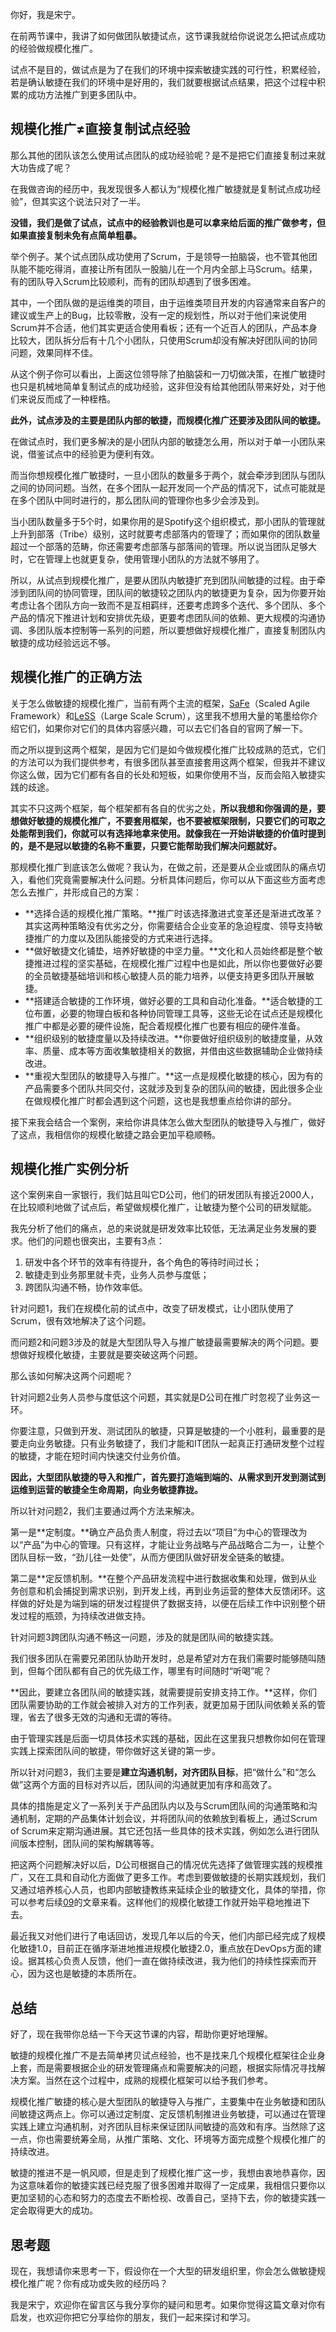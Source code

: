你好，我是宋宁。

在前两节课中，我讲了如何做团队敏捷试点，这节课我就给你说说怎么把试点成功的经验做规模化推广。

试点不是目的，做试点是为了在我们的环境中探索敏捷实践的可行性，积累经验，若是确认敏捷在我们的环境中是好用的，我们就要根据试点结果，把这个过程中积累的成功方法推广到更多团队中。

## 规模化推广≠直接复制试点经验

那么其他的团队该怎么使用试点团队的成功经验呢？是不是把它们直接复制过来就大功告成了呢？

在我做咨询的经历中，我发现很多人都认为“规模化推广敏捷就是复制试点成功经验”，但其实这个说法只对了一半。

**没错，我们是做了试点，试点中的经验教训也是可以拿来给后面的推广做参考，但如果直接复制未免有点简单粗暴。**

举个例子。某个试点团队成功使用了Scrum，于是领导一拍脑袋，也不管其他团队能不能吃得消，直接让所有团队一股脑儿在一个月内全部上马Scrum。结果，有的团队导入Scrum比较顺利，而有的团队却遇到了很多困难。

其中，一个团队做的是运维类的项目，由于运维类项目开发的内容通常来自客户的建议或生产上的Bug，比较零散，没有一定的规划性，所以对于他们来说使用Scrum并不合适，他们其实更适合使用看板；还有一个近百人的团队，产品本身比较大，团队拆分后有十几个小团队，只使用Scrum却没有解决好团队间的协同问题，效果同样不佳。

从这个例子你可以看出，上面这位领导除了拍脑袋和一刀切做决策，在推广敏捷时也只是机械地简单复制试点的成功经验，这非但没有给其他团队带来好处，对于他们来说反而成了一种桎梏。

**此外，试点涉及的主要是团队内部的敏捷，而规模化推广还要涉及团队间的敏捷。**

在做试点时，我们更多解决的是小团队内部的敏捷怎么用，所以对于单一小团队来说，借鉴试点中的经验更为便利有效。

而当你想规模化推广敏捷时，一旦小团队的数量多于两个，就会牵涉到团队与团队之间的协同问题。当然，在多个团队一起开发同一个产品的情况下，试点可能就是在多个团队中同时进行的，那么团队间的管理你也多少会涉及到。

当小团队数量多于5个时，如果你用的是Spotify这个组织模式，那小团队的管理就上升到部落（Tribe）级别，这时就要考虑部落内的管理了；而如果你的团队数量超过一个部落的范畴，你还需要考虑部落与部落间的管理。所以说当团队足够大时，它在管理上也就更复杂，使用管理小团队的方法就不够用了。

所以，从试点到规模化推广，是要从团队内敏捷扩充到团队间敏捷的过程。由于牵涉到团队间的协同管理，团队间的敏捷较之团队内的敏捷更为复杂，因为你要开始考虑让各个团队方向一致而不是互相羁绊，还要考虑跨多个迭代、多个团队、多个产品的情况下推进计划和安排优先级，更要考虑团队间的依赖、更大规模的沟通协调、多团队版本控制等一系列的问题，所以要想做好规模化推广，直接复制团队内敏捷的成功经验远远不够。

## 规模化推广的正确方法

关于怎么做敏捷的规模化推广，当前有两个主流的框架，[SaFe](https://www.scaledagileframework.com)（Scaled Agile Framework）和[LeSS](https://less.works/zh-CN)（Large Scale Scrum），这里我不想用大量的笔墨给你介绍它们，如果你对它们的具体内容感兴趣，可以去它们各自的官网了解一下。

而之所以提到这两个框架，是因为它们是如今做规模化推广比较成熟的范式，它们的方法可以为我们提供参考，有很多团队甚至直接套用这两个框架，但我并不建议你这么做，因为它们都有各自的长处和短板，如果你使用不当，反而会陷入敏捷实践的歧途。

其实不只这两个框架，每个框架都有各自的优劣之处，**所以我想和你强调的是，要想做好敏捷的规模化推广，不要套用框架，也不要被框架限制，只要它们的可取之处能帮到我们，你就可以有选择地拿来使用。就像我在一开始讲敏捷的价值时提到的，是不是冠以敏捷的名称不重要，只要它能帮助我们解决问题就好。**

那规模化推广到底该怎么做呢？我认为，在做之前，还是要从企业或团队的痛点切入，看他们究竟需要解决什么问题。分析具体问题后，你可以从下面这些方面考虑怎么去推广，并形成自己的方案：

- **选择合适的规模化推广策略。**推广时该选择激进式变革还是渐进式改革？其实这两种策略没有优劣之分，你需要结合企业变革的急迫程度、领导支持敏捷推广的力度以及团队能接受的方式来进行选择。
- **做好敏捷文化铺垫，培养好敏捷的中坚力量。**文化和人员始终都是整个敏捷推进过程的坚实基础，在规模化推广过程中也是如此，所以你也要做好必要的全员敏捷基础培训和核心敏捷人员的能力培养，以便支持更多团队开展敏捷。
- **搭建适合敏捷的工作环境，做好必要的工具和自动化准备。**适合敏捷的工位布置，必要的物理白板和各种协同管理工具等，这些无论在试点还是规模化推广中都是必要的硬件设施，配合着规模化推广也要有相应的硬件准备。
- **组织级别的敏捷度量以及持续改进。**你要做好组织级别的敏捷度量，从效率、质量、成本等方面收集敏捷相关的数据，并借由这些数据辅助企业做持续改进。
- **重视大型团队的敏捷导入与推广。**这一点是规模化敏捷的核心，因为有的产品需要多个团队共同交付，这就涉及到复杂的团队间的敏捷，因此很多企业在做规模化推广时都会遇到这个问题，这也是我想重点给你讲的部分。

接下来我会结合一个案例，来给你讲具体怎么做大型团队的敏捷导入与推广，做好了这点，我相信你的规模化敏捷之路会更加平稳顺畅。

## 规模化推广实例分析

这个案例来自一家银行，我们姑且叫它D公司，他们的研发团队有接近2000人，在比较顺利地做了试点后，希望做规模化推广，让敏捷为整个公司的研发赋能。

我先分析了他们的痛点，总的来说就是研发效率比较低，无法满足业务发展的要求。他们的问题也很突出，主要有3点：

1. 研发中各个环节的效率有待提升，各个角色的等待时间过长；
2. 敏捷走到业务那里就卡壳，业务人员参与度低；
3. 跨团队沟通不畅，协作效率低。

针对问题1，我们在规模化前的试点中，改变了研发模式，让小团队使用了Scrum，很有效地解决了这个问题。

而问题2和问题3涉及的就是大型团队导入与推广敏捷最需要解决的两个问题。要想做好规模化敏捷，主要就是要突破这两个问题。

那么该如何解决这两个问题呢？

针对问题2业务人员参与度低这个问题，其实就是D公司在推广时忽视了业务这一环。

你要注意，只做到开发、测试团队的敏捷，只算是敏捷的一个小胜利，最重要的是要走向业务敏捷。只有业务敏捷了，我们才能和IT团队一起真正打通研发整个过程的敏捷，才能在短时间内快速交付业务价值。

**因此，大型团队敏捷的导入和推广，首先要打造端到端的、从需求到开发到测试到运维到运营的敏捷全生命周期，向业务敏捷靠拢。**

所以针对问题2，我们主要通过两个方法来解决。

第一是**定制度。**确立产品负责人制度，将过去以“项目”为中心的管理改为以“产品”为中心的管理。只有这样，才能让业务战略与产品战略合二为一，让整个团队目标一致，“劲儿往一处使”，从而方便团队做好研发全链条的敏捷。

第二是**定反馈机制。**在整个产品研发流程中进行数据收集和处理，做到从业务创意和机会捕捉到需求识别，到开发上线，再到业务运营的整体大反馈闭环。这样做的好处是为端到端的研发过程提供了数据支持，以便在后续工作中识别整个研发过程的瓶颈，为持续改进做支持。

针对问题3跨团队沟通不畅这一问题，涉及的就是团队间的敏捷实践。

我们很多团队在需要兄弟团队协助开发时，总是希望对方在我们需要时能够随叫随到，但每个团队都有自己的优先级工作，哪里有时间随时“听喝”呢？

**因此，要建立各团队间的敏捷实践，就需要提前安排支持工作。**这样，你们团队需要协助的工作就会被排入对方的工作列表，就更加易于团队间依赖关系的管理，省去了很多无效的沟通和无谓的等待。

由于管理实践是后面一切具体技术实践的基础，因此在这里我只想教你如何在管理实践上探索团队间的敏捷，带你做好这关键的第一步。

所以针对问题3，我们主要是**建立沟通机制，对齐团队目标**，把“做什么”和“怎么做”这两个方面的目标对齐以后，团队间的沟通就更加有序和高效了。

具体的措施是定义了一系列关于产品团队内以及与Scrum团队间的沟通策略和沟通机制，定期的产品集体计划会议，并将团队间的依赖放到看板上，通过Scrum of Scrum来定期沟通进展。其它还包括一些具体的技术实践，例如怎么进行团队间版本控制，团队间的架构解耦等等。

把这两个问题解决好以后，D公司根据自己的情况优先选择了做管理实践的规模推广，又在工具和自动化方面做了更多工作。考虑到要做敏捷的长期实践规划，我们又通过培养核心人员，也即内部敏捷教练来延续企业的敏捷文化，具体的举措，你可以参考后续[09](https://time.geekbang.org/column/article/185502)的文章来看。这样他们的规模化敏捷工作就开始平稳地推进下去。

最近我又对他们进行了电话回访，发现几年以后的今天，他们内部已经完成了规模化敏捷1.0，目前正在循序渐进地推进规模化敏捷2.0，重点放在DevOps方面的建设。据其核心负责人反馈，他们一直在做持续改进，我为他们的持续性探索而开心，因为这也是敏捷的本质所在。

## 总结

好了，现在我带你总结一下今天这节课的内容，帮助你更好地理解。

敏捷的规模化推广不是去简单拷贝试点经验，也不是找来几个规模化框架往企业身上套，而是需要根据企业的研发管理痛点和需要解决的问题，根据实际情况寻找解决方案。当然在这个过程中，成熟的规模化框架可以给予我们参考。

规模化推广敏捷的核心是大型团队的敏捷导入与推广，主要集中在业务敏捷和团队间敏捷这两点上。你可以通过定制度、定反馈机制推进业务敏捷，可以通过在管理实践上建立沟通机制，对齐团队目标来保证团队间敏捷的高效和有序。当然除了这一点，你也需要统筹全局，从推广策略、文化、环境等方面完成整个规模化推广的持续改进。

敏捷的推进不是一帆风顺，但是走到了规模化推广这一步，我想由衷地恭喜你，因为这意味着你的敏捷实践已经克服了很多困难并取得了一定成果，我相信只要你以更加坚韧的心态和努力的态度去不断检视、改善自己，坚持下去，你的敏捷实践一定会取得更大的成功。

## 思考题

现在，我想请你来思考一下，假设你在一个大型的研发组织里，你会怎么做敏捷规模化推广呢？你有成功或失败的经历吗？

我是宋宁，欢迎你在留言区与我分享你的疑问和思考。如果你觉得这篇文章对你有启发，也欢迎你把它分享给你的朋友，我们一起来探讨和学习。